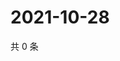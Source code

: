 # 2021-10-28

共 0 条

<!-- BEGIN WEIBO -->
<!-- 最后更新时间 Thu Oct 28 2021 23:12:10 GMT+0800 (China Standard Time) -->

<!-- END WEIBO -->
